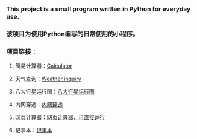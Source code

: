 ### This project is a small program written in Python for everyday use.

### 该项目为使用Python编写的日常使用的小程序。

### 项目链接：

1. 简易计算器：[Calculator](Calculator.py)

2. 天气查询：[Weather inquiry](Weather%20inquiry.py)

3. 八大行星运行图：[八大行星运行图](八大行星运行图.py)

4. 内网穿透：[内网穿透](内网穿透.py)
5. 网页计算器：[网页计算器，可直接运行](网页计算器/index.html)
6. 记事本：[记事本](NotePad.py)